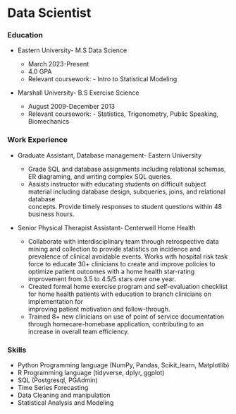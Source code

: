 # Data Scientist

### Education
- Eastern University- M.S Data Science
    - March 2023-Present
    - 4.0 GPA
    - Relevant coursework:
          - Intro to Statistical Modeling
      
- Marshall University- B.S Exercise Science
    - August 2009-December 2013
    - Relevant coursework:
          - Statistics, Trigonometry, Public Speaking, Biomechanics


### Work Experience
- Graduate Assistant, Database management- Eastern University
    - Grade SQL and database assignments including relational schemas, ER diagraming, and writing complex SQL queries.
    - Assists instructor with educating students on difficult subject material including database design, subqueries, joins, and relational database   
      concepts. Provide timely responses to student questions within 48 business hours.
      
- Senior Physical Therapist Assistant- Centerwell Home Health
    - Collaborate with interdisciplinary team through retrospective data mining and collection to provide statistics on incidence and prevalence of clinical        avoidable events. Works with hospital risk task force to educate 30+ clinicians to create and improve policies to optimize patient outcomes with a home       health star-rating improvement from 3.5 to 4.5/5 stars over one year.
    - Created formal home exercise program and self-evaluation checklist for home health patients with education to branch clinicians on implementation for   
      improving patient motivation and follow-through.
    - Trained 8+ new clinicians on use of point of service documentation through homecare-homebase application, contributing to an increase in overall team 
      efficiency.

### Skills
- Python Programming language (NumPy, Pandas, Scikit_learn, Matplotlib)
- R Programming language (tidyverse, dplyr, ggplot)
- SQL (Postgresql, PGAdmin)
- Time Series Forecasting
-  Data Cleaning and manipulation
-  Statistical Analysis and Modeling
